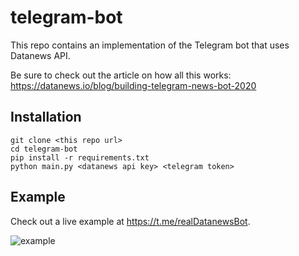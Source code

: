 # telegram-bot
This repo contains an implementation of the Telegram bot that uses Datanews API.

Be sure to check out the article on how all this works: https://datanews.io/blog/building-telegram-news-bot-2020

## Installation
```
git clone <this repo url>
cd telegram-bot
pip install -r requirements.txt
python main.py <datanews api key> <telegram token>
```

## Example
Check out a live example at https://t.me/realDatanewsBot.

![example](example.gif)
